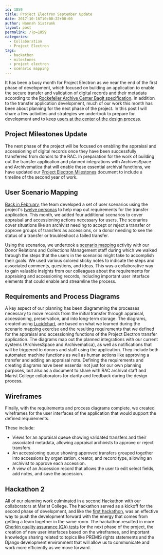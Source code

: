 ```yaml
---
id: 1859
title: Project Electron September Update
date: 2017-10-16T10:00:22+00:00
author: Hannah Sistrunk
layout: post
permalink: /?p=1859
categories:
  - Collaboration
  - Project Electron
tags:
  - hackathon
  - milestones
  - project electron
  - scenario mapping
---
```

It has been a busy month for Project Electron as we near the end of the first phase of development, which focused on building an application to enable the secure transfer and validation of digital records and their metadata according to the [Rockefeller Archive Center BagIt specification](https://github.com/RockefellerArchiveCenter/project_electron/blob/master/transfer/bagit-specification.md). In addition to the transfer application development, much of our work this month has been about planning for the next phase of the project. In this post I will share a few activities and strategies we undertook to prepare for development and to keep [users at the center of the design process](http://projectelectron.rockarch.org/).<!--more-->

## Project Milestones Update

The next phase of the project will be focused on enabling the appraisal and accessioning of digital records once they have been successfully transferred from donors to the RAC. In preparation for the work of building out the transfer application and planned integrations with ArchivesSpace and Archivematica that will enable these essential archival functions, we have updated our [Project Electron Milestones](https://github.com/RockefellerArchiveCenter/project_electron/blob/master/docs/Milestones.md) document to include a timeline of the second year of work.

## User Scenario Mapping

[Back in February](http://blog.rockarch.org/?p=1700), the team developed a set of user scenarios using the project's [twelve personas](https://github.com/RockefellerArchiveCenter/project_electron/tree/master/personas) to help map out requirements for the transfer application. This month, we added four additional scenarios to cover appraisal and accessioning actions necessary for users. The scenarios cover situations like an archivist needing to accept or reject a transfer or approve groups of transfers as accessions, or a donor needing to see the status of a transfer or troubleshoot a failed transfer.

Using the scenarios, we undertook a [scenario mapping](http://www.uxforthemasses.com/scenario-mapping/) activity with our Donor Relations and Collections Management staff during which we walked through the steps that the users in the scenarios might take to accomplish their goals. We used various colored sticky notes to indicate the steps and associated comments, questions, and ideas. This was a collaborative way to gain valuable insights from our colleagues about the requirements for appraising and accessioning records, including important user interface elements that could enable and streamline the process.

## Requirements and Process Diagrams

A key aspect of our planning has been diagramming the processes necessary to move records from the initial transfer through appraisal, accessioning, preservation, and into long-term storage. The diagrams, created using [Lucidchart](https://www.lucidchart.com/), are based on what we learned during the scenario mapping exercise and the resulting requirements that we defined for the appraisal and accessioning functions of the Project Electron transfer application. The diagrams map out the planned integrations with our current systems (ArchivesSpace and Archivematica), as well as notifications that will be triggered to donors and staff using the application. They include both automated machine functions as well as human actions like approving a transfer and adding an appraisal note. Defining the requirements and creating diagrams have been essential not just for our own planning purposes, but also as a document to share with RAC archival staff and Marist College collaborators for clarity and feedback during the design process.

## Wireframes

Finally, with the requirements and process diagrams complete, we created wireframes for the user interfaces of the application that would support the defined requirements.

These include:

* Views for an appraisal queue showing validated transfers and their associated metadata, allowing appraisal archivists to approve or reject transfers.
* An accessioning queue showing approved transfers grouped together into accessions by organization, creator, and record type, allowing an archivist to approve each accession.
* A view of an Accession record that allows the user to edit select fields, add notes, and save the accession.

## Hackathon 2

All of our planning work culminated in a second Hackathon with our collaborators at Marist College. The hackathon served as a kickoff for the second phase of development, and like the [first hackathon](http://blog.rockarch.org/?p=1815), was an effective way to push the development forward with the energy that comes from getting a team together in the same room. The hackathon resulted in more [Gherkin quality assurance (QA) tests](http://blog.rockarch.org/?p=1815) for the next phase of the project, the creation of new user interfaces based on the wireframes, and important knowledge sharing related to topics like PREMIS rights statements and the Django development environment that will allow us to communicate and work more efficiently as we move forward.
